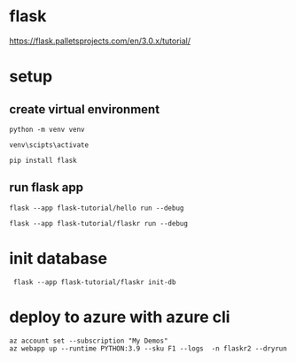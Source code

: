 # flask
https://flask.palletsprojects.com/en/3.0.x/tutorial/

# setup


## create virtual environment

    python -m venv venv

    venv\scipts\activate

    pip install flask 

## run flask app

    flask --app flask-tutorial/hello run --debug

    flask --app flask-tutorial/flaskr run --debug
    
# init database 

     flask --app flask-tutorial/flaskr init-db

# deploy to azure with azure cli

    az account set --subscription "My Demos"
    az webapp up --runtime PYTHON:3.9 --sku F1 --logs  -n flaskr2 --dryrun
